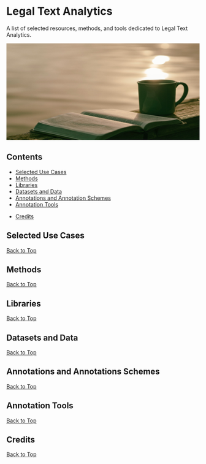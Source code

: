 # Legal Text Analytics
A list of selected resources, methods, and tools dedicated to Legal Text Analytics.

![Logo](/images/unsplashmainimage.png)

## Contents

* [Selected Use Cases](#selected-use-cases)
* [Methods](#methods)
* [Libraries](#libraries)
* [Datasets and Data](#datasets-and-data)
* [Annotations and Annotation Schemes](#annotations-and-annotation-schemes)
* [Annotation Tools](#annotation-tools)
<!---* [Research Labs](#research-labs)--->
<!---* [LTA in German](#nlp-in-korean)
* [LTA in English](#nlp-in-arabic)
* [LTA in Chinese](#nlp-in-chinese)
* [LTA in French](#nlp-in-german)--->
<!---* [Tutorials and Online Courses](#tutorials)
  * [Reading Content](#reading-content)
  * [Videos and Courses](#videos-and-online-courses)
  * [Books](#books)--->
* [Credits](#credits)

## Selected Use Cases
[Back to Top](#contents)

## Methods
[Back to Top](#contents)

## Libraries
[Back to Top](#contents)

## Datasets and Data
[Back to Top](#contents)

## Annotations and Annotations Schemes
[Back to Top](#contents)

## Annotation Tools
[Back to Top](#contents)

## Credits
[Back to Top](#contents)
